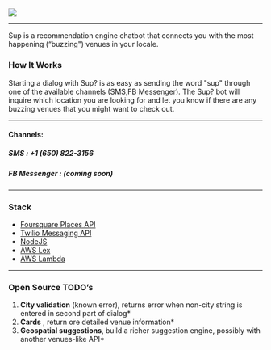 ## 
![](README/logo.png)

- - - -

Sup is a recommendation engine chatbot that connects you with the most happening (“buzzing") venues in your locale.

### How It Works
Starting a dialog with Sup? is as easy as sending the word "sup" through one of the available channels (SMS,FB Messenger). The Sup? bot will inquire which location you are looking for and let you know if there are any buzzing venues that you might want to check out.
- - - -
#### Channels:

##### SMS : +1 (650) 822-3156
##### FB Messenger : *(coming soon)*
- - - -
### Stack
* [Foursquare Places API](https://developer.foursquare.com/places-api)
* [Twilio Messaging API](https://www.twilio.com/docs/api/messaging)
* [NodeJS](https://nodejs.org/en/)
* [AWS Lex](https://aws.amazon.com/lex/)
* [AWS Lambda](https://aws.amazon.com/lambda/)

- - - -
### Open Source TODO’s
1. **City validation** (known error), returns error when non-city string is entered in second part of dialog*
2. **Cards** , return  ore detailed venue information*
3. **Geospatial suggestions**, build a richer suggestion engine, possibly with another venues-like API*